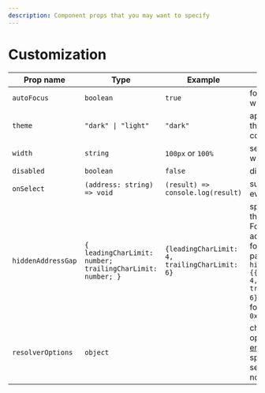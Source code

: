 ```yaml
---
description: Component props that you may want to specify
---
```


# Customization

| Prop name          | Type                                                       | Example                                       | Description                                                                                                                                                                                                        |
| ------------------ | ---------------------------------------------------------- | --------------------------------------------- | ------------------------------------------------------------------------------------------------------------------------------------------------------------------------------------------------------------------ |
| `autoFocus`        | `boolean`                                                  | `true`                                        | focus the control when it mounts                                                                                                                                                                                   |
| `theme`            | `"dark" \| "light"`                                        | `"dark"`                                      | apply dark or light theme to the component                                                                                                                                                                         |
| `width`            | `string`                                                   | `100px` or `100%`                             | set component width                                                                                                                                                                                                |
| `disabled`         | `boolean`                                                  | `false`                                       | disable the control                                                                                                                                                                                                |
| `onSelect`         | `(address: string) => void`                                | `(result) => console.log(result)`             | subscribe to select event                                                                                                                                                                                          |
| `hiddenAddressGap` | `{ leadingCharLimit: number; trailingCharLimit: number; }` | `{leadingCharLimit: 4, trailingCharLimit: 6}` | specify the size of the address hidden. For example, for an address with the following parameters `hiddenAddressGap={{leadingCharLimit: 4, trailingCharLimit: 6}}` you can see following result: `0x6B ... D55d04` |
| `resolverOptions`  | `object`                                                   |                                               | change the resolver options for [Resolver engine](broken-reference) such as specify resolver services or set nodes                                                                                                 |
